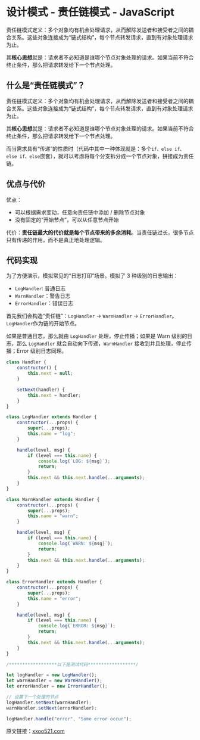 # 设计模式 - 责任链模式 - JavaScript

责任链模式定义：多个对象均有机会处理请求，从而解除发送者和接受者之间的耦合关系。这些对象连接成为“链式结构”，每个节点转发请求，直到有对象处理请求为止。

其**核心思想**就是：请求者不必知道是谁哪个节点对象处理的请求。如果当前不符合终止条件，那么把请求转发给下一个节点处理。

## 什么是“责任链模式”？

责任链模式定义：多个对象均有机会处理请求，从而解除发送者和接受者之间的耦合关系。这些对象连接成为“链式结构”，每个节点转发请求，直到有对象处理请求为止。

其**核心思想**就是：请求者不必知道是谁哪个节点对象处理的请求。如果当前不符合终止条件，那么把请求转发给下一个节点处理。

而当需求具有“传递”的性质时（代码中其中一种体现就是：多个`if、else if、else if、else`嵌套），就可以考虑将每个分支拆分成一个节点对象，拼接成为责任链。

## 优点与代价

优点：

- 可以根据需求变动，任意向责任链中添加 / 删除节点对象
- 没有固定的“开始节点”，可以从任意节点开始

代价：**责任链最大的代价就是每个节点带来的多余消耗**。当责任链过长，很多节点只有传递的作用，而不是真正地处理逻辑。

## 代码实现

为了方便演示，模拟常见的“日志打印”场景。模拟了 3 种级别的日志输出：

- `LogHandler`: 普通日志
- `WarnHandler`：警告日志
- `ErrorHandler`：错误日志

首先我们会构造“责任链”：`LogHandler` -> `WarnHandler` -> `ErrorHandler`。`LogHandler`作为链的开始节点。

如果是普通日志，那么就由 `LogHandler` 处理，停止传播；如果是 Warn 级别的日志，那么 `LogHandler` 就会自动向下传递，`WarnHandler` 接收到并且处理，停止传播；Error 级别日志同理。

```javascript
class Handler {
    constructor() {
        this.next = null;
    }

    setNext(handler) {
        this.next = handler;
    }
}

class LogHandler extends Handler {
    constructor(...props) {
        super(...props);
        this.name = "log";
    }

    handle(level, msg) {
        if (level === this.name) {
            console.log(`LOG: ${msg}`);
            return;
        }
        this.next && this.next.handle(...arguments);
    }
}

class WarnHandler extends Handler {
    constructor(...props) {
        super(...props);
        this.name = "warn";
    }

    handle(level, msg) {
        if (level === this.name) {
            console.log(`WARN: ${msg}`);
            return;
        }
        this.next && this.next.handle(...arguments);
    }
}

class ErrorHandler extends Handler {
    constructor(...props) {
        super(...props);
        this.name = "error";
    }

    handle(level, msg) {
        if (level === this.name) {
            console.log(`ERROR: ${msg}`);
            return;
        }
        this.next && this.next.handle(...arguments);
    }
}

/******************以下是测试代码******************/

let logHandler = new LogHandler();
let warnHandler = new WarnHandler();
let errorHandler = new ErrorHandler();

// 设置下一个处理的节点
logHandler.setNext(warnHandler);
warnHandler.setNext(errorHandler);

logHandler.handle("error", "Some error occur");
```

原文链接：[xxoo521.com](https://xxoo521.com/2019-01-07-chain-of-responsibility-pattern/) 